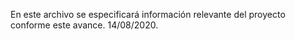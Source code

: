 En este archivo se especificará información relevante del proyecto conforme este avance. 14/08/2020.
